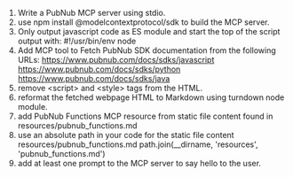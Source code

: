 1. Write a PubNub MCP server using stdio.
2. use npm install @modelcontextprotocol/sdk to build the MCP server.
3. Only output javascript code as ES module and start the top of the script output with: #!/usr/bin/env node
4. Add MCP tool to Fetch PubNub SDK documentation from the following URLs:
https://www.pubnub.com/docs/sdks/javascript
https://www.pubnub.com/docs/sdks/python
https://www.pubnub.com/docs/sdks/java
5. remove \<script\> and \<style\> tags from the HTML.
6. reformat the fetched webpage HTML to Markdown using turndown node module.
7. add PubNub Functions MCP resource from static file content found in resources/pubnub_functions.md
8. use an absolute path in your code for the static file content resources/pubnub_functions.md path.join(__dirname, 'resources', 'pubnub_functions.md')
9. add at least one prompt to the MCP server to say hello to the user.
